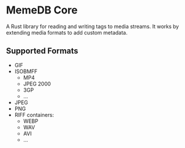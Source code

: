 # MemeDB Core

A Rust library for reading and writing tags to media streams. It works by
extending media formats to add custom metadata.

## Supported Formats

- GIF
- ISOBMFF
  - MP4
  - JPEG 2000
  - 3GP
  - ...
- JPEG
- PNG
- RIFF containers:
  - WEBP
  - WAV
  - AVI
  - ...
